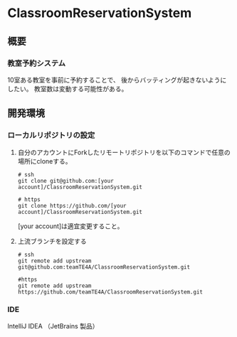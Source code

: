 # ClassroomReservationSystem

## 概要
### 教室予約システム
10室ある教室を事前に予約することで、
後からバッティングが起きないようにしたい。
教室数は変動する可能性がある。

## 開発環境
### ローカルリポジトリの設定
1. 自分のアカウントにForkしたリモートリポジトリを以下のコマンドで任意の場所にcloneする。
   ```shell
   # ssh
   git clone git@github.com:[your account]/ClassroomReservationSystem.git

   # https
   git clone https://github.com/[your account]/ClassroomReservationSystem.git
   ```
   [your account]は適宜変更すること。

2. 上流ブランチを設定する
   ```shell
   # ssh
   git remote add upstream git@github.com:teamTE4A/ClassroomReservationSystem.git

   #https
   git remote add upstream https://github.com/teamTE4A/ClassroomReservationSystem.git
   ```

### IDE
IntelliJ IDEA （JetBrains 製品）